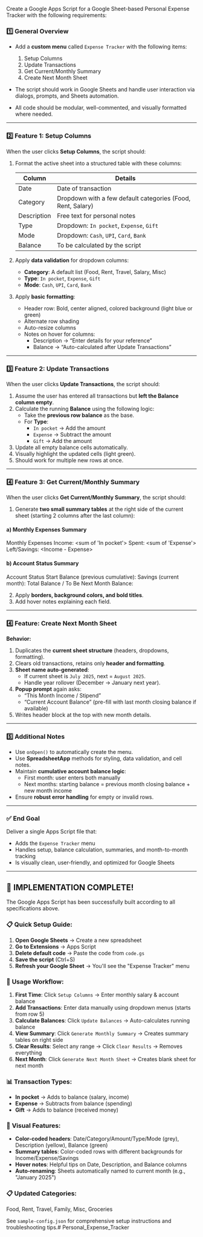 Create a Google Apps Script for a Google Sheet-based Personal Expense Tracker with the following requirements:

### 1️⃣ General Overview
- Add a **custom menu** called `Expense Tracker` with the following items:
  1. Setup Columns
  2. Update Transactions
  3. Get Current/Monthly Summary
  4. Create Next Month Sheet

- The script should work in Google Sheets and handle user interaction via dialogs, prompts, and Sheets automation.
- All code should be modular, well-commented, and visually formatted where needed.

---

### 2️⃣ Feature 1: Setup Columns
When the user clicks **Setup Columns**, the script should:

1. Format the active sheet into a structured table with these columns:

   | Column        | Details                                                      |
   |---------------|--------------------------------------------------------------|
   | Date          | Date of transaction                                          |
   | Category      | Dropdown with a few default categories (Food, Rent, Salary)  |
   | Description   | Free text for personal notes                                 |
   | Type          | Dropdown: `In pocket`, `Expense`, `Gift`                     |
   | Mode          | Dropdown: `Cash`, `UPI`, `Card`, `Bank`                      |
   | Balance       | To be calculated by the script                               |

2. Apply **data validation** for dropdown columns:
   - **Category**: A default list (Food, Rent, Travel, Salary, Misc)
   - **Type**: `In pocket`, `Expense`, `Gift`
   - **Mode**: `Cash`, `UPI`, `Card`, `Bank`

3. Apply **basic formatting**:
   - Header row: Bold, center aligned, colored background (light blue or green)
   - Alternate row shading
   - Auto-resize columns
   - Notes on hover for columns:
     - Description → “Enter details for your reference”
     - Balance → “Auto-calculated after Update Transactions”

---

### 3️⃣ Feature 2: Update Transactions
When the user clicks **Update Transactions**, the script should:

1. Assume the user has entered all transactions but **left the Balance column empty**.
2. Calculate the running **Balance** using the following logic:
   - Take the **previous row balance** as the base.
   - For **Type**:
     - `In pocket` → Add the amount
     - `Expense` → Subtract the amount
     - `Gift` → Add the amount
3. Update all empty balance cells automatically.
4. Visually highlight the updated cells (light green).
5. Should work for multiple new rows at once.

---

### 4️⃣ Feature 3: Get Current/Monthly Summary
When the user clicks **Get Current/Monthly Summary**, the script should:

1. Generate **two small summary tables** at the right side of the current sheet (starting 2 columns after the last column):

#### a) Monthly Expenses Summary
Monthly Expenses
Income: <sum of 'In pocket'>
Spent: <sum of 'Expense'>
Left/Savings: <Income - Expense>



#### b) Account Status Summary
Account Status
Start Balance (previous cumulative):
Savings (current month):
Total Balance / To Be Next Month Balance: <calculated>

2. Apply **borders, background colors, and bold titles**.
3. Add hover notes explaining each field.

---

### 4️⃣ Feature: Create Next Month Sheet

**Behavior:**
1. Duplicates the **current sheet structure** (headers, dropdowns, formatting).
2. Clears old transactions, retains only **header and formatting**.
3. **Sheet name auto-generated**:
   - If current sheet is `July 2025`, next = `August 2025`.
   - Handle year rollover (December → January next year).
4. **Popup prompt** again asks:
   - “This Month Income / Stipend”
   - “Current Account Balance” (pre-fill with last month closing balance if available)
5. Writes header block at the top with new month details.

---

### 5️⃣ Additional Notes

- Use `onOpen()` to automatically create the menu.
- Use **SpreadsheetApp** methods for styling, data validation, and cell notes.
- Maintain **cumulative account balance logic**:
  - First month: user enters both manually
  - Next months: starting balance = previous month closing balance + new month income
- Ensure **robust error handling** for empty or invalid rows.

---

### ✅ End Goal
Deliver a single Apps Script file that:
- Adds the `Expense Tracker` menu
- Handles setup, balance calculation, summaries, and month-to-month tracking
- Is visually clean, user-friendly, and optimized for Google Sheets

---

## 🎉 **IMPLEMENTATION COMPLETE!**

The Google Apps Script has been successfully built according to all specifications above. 

### 📋 **Quick Setup Guide:**

1. **Open Google Sheets** → Create a new spreadsheet
2. **Go to Extensions** → Apps Script  
3. **Delete default code** → Paste the code from `code.gs`
4. **Save the script** (Ctrl+S)
5. **Refresh your Google Sheet** → You'll see the "Expense Tracker" menu

### 🚀 **Usage Workflow:**

1. **First Time**: Click `Setup Columns` → Enter monthly salary & account balance
2. **Add Transactions**: Enter data manually using dropdown menus (starts from row 5)
3. **Calculate Balances**: Click `Update Balances` → Auto-calculates running balance
4. **View Summary**: Click `Generate Monthly Summary` → Creates summary tables on right side
5. **Clear Results**: Select any range → Click `Clear Results` → Removes everything
6. **Next Month**: Click `Generate Next Month Sheet` → Creates blank sheet for next month

### 📊 **Transaction Types:**
- **In pocket** → Adds to balance (salary, income)
- **Expense** → Subtracts from balance (spending)  
- **Gift** → Adds to balance (received money)

### 🎨 **Visual Features:**
- **Color-coded headers**: Date/Category/Amount/Type/Mode (grey), Description (yellow), Balance (green)
- **Summary tables**: Color-coded rows with different backgrounds for Income/Expense/Savings
- **Hover notes**: Helpful tips on Date, Description, and Balance columns
- **Auto-renaming**: Sheets automatically named to current month (e.g., "January 2025")

### 📋 **Updated Categories:**
Food, Rent, Travel, Family, Misc, Groceries

See `sample-config.json` for comprehensive setup instructions and troubleshooting tips.# Personal_Expense_Tracker
